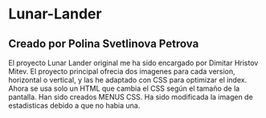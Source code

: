 # Lunar-Lander
## Creado por Polina Svetlinova Petrova
El proyecto Lunar Lander original me ha sido encargado por Dimitar Hristov Mitev.
El proyecto principal ofrecia dos imagenes para cada version, horizontal o vertical, y las he adaptado con CSS para optimizar el index.
Ahora se usa solo un HTML que cambia el CSS según el tamaño de la pantalla.
Han sido creados MENUS CSS.
Ha sido modificada la imagen de estadisticas debido a que no habia una.
